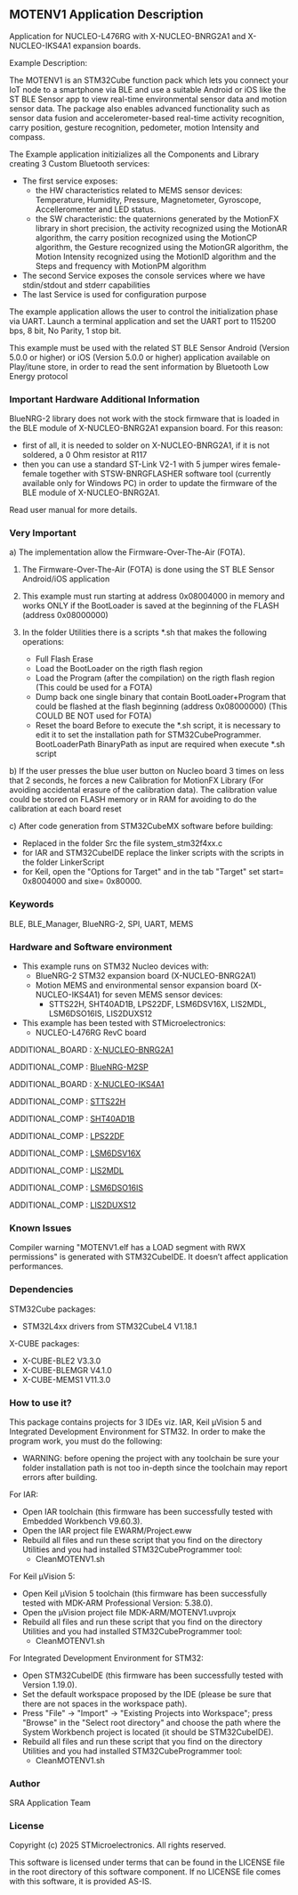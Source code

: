 ## <b>MOTENV1 Application Description</b>

Application for NUCLEO-L476RG with X-NUCLEO-BNRG2A1 and X-NUCLEO-IKS4A1 expansion boards.

Example Description:

The MOTENV1 is an STM32Cube function pack which lets you connect your IoT node to a smartphone via BLE and use a suitable Android or iOS like the ST BLE Sensor app to view real-time environmental sensor data and motion sensor data.
The package also enables advanced functionality such as sensor data fusion and accelerometer-based real-time activity recognition, carry position, gesture recognition, pedometer, motion Intensity and compass.  

The Example application initizializes all the Components and Library creating 3 Custom Bluetooth services:

 - The first service exposes:
   - the HW characteristics related to MEMS sensor devices: Temperature, Humidity,
     Pressure, Magnetometer, Gyroscope, Accelleromenter and LED status.
   - the SW characteristic: the quaternions generated by the MotionFX library 
     in short precision, the activity recognized using the MotionAR algorithm, the carry position
     recognized using the MotionCP algorithm, the Gesture recognized using the MotionGR algorithm,
     the Motion Intensity recognized using the MotionID algorithm and the Steps and frequency with MotionPM algorithm
 - The second Service exposes the console services where we have stdin/stdout and stderr capabilities
 - The last Service is used for configuration purpose

The example application allows the user to control the initialization phase via UART.
Launch a terminal application and set the UART port to 115200 bps, 8 bit, No Parity, 1 stop bit.
 
This example must be used with the related ST BLE Sensor Android (Version 5.0.0 or higher) or iOS (Version 5.0.0 or higher) application available on Play/itune store,
in order to read the sent information by Bluetooth Low Energy protocol

### <b>Important Hardware Additional Information</b>

BlueNRG-2 library does not work with the stock firmware that is loaded in the BLE module of X-NUCLEO-BNRG2A1 expansion board.
For this reason:

- first of all, it is needed to solder on X-NUCLEO-BNRG2A1, if it is not soldered, a 0 Ohm resistor at R117
- then you can use a standard ST-Link V2-1 with 5 jumper wires female-female together with STSW-BNRGFLASHER software tool
  (currently available only for Windows PC) in order to update the firmware of the BLE module of X-NUCLEO-BNRG2A1.
   
Read user manual for more details.

### <b>Very Important</b>

a) The implementation allow the Firmware-Over-The-Air (FOTA).
 
 1) The Firmware-Over-The-Air (FOTA) is done using the ST BLE Sensor Android/iOS application
 
 2) This example must run starting at address 0x08004000 in memory and works ONLY if the BootLoader 
 is saved at the beginning of the FLASH (address 0x08000000)
 
 3) In the folder Utilities there is a scripts *.sh that makes the following operations:
    - Full Flash Erase
    - Load the BootLoader on the rigth flash region
    - Load the Program (after the compilation) on the rigth flash region (This could be used for a FOTA)
    - Dump back one single binary that contain BootLoader+Program that could be 
      flashed at the flash beginning (address 0x08000000) (This COULD BE NOT used for FOTA)
    - Reset the board
	Before to execute the *.sh script, it is necessary to edit it to set the installation path for STM32CubeProgrammer.
	BootLoaderPath BinaryPath as input are required when execute *.sh script
	
b) If the user presses the blue user button on Nucleo board 3 times on less that 2 seconds, he forces a new
   Calibration for MotionFX Library (For avoiding accidental erasure of the calibration data).
   The calibration value could be stored on FLASH memory or in RAM for avoiding to do the calibration at each board reset
  
c) After code generation from STM32CubeMX software before building:
   - Replaced in the folder Src the file system_stm32f4xx.c
   - for IAR and STM32CubeIDE replace the linker scripts with the scripts in the folder LinkerScript
   - for Keil, open the "Options for Target" and in the tab "Target" set start= 0x8004000 and sixe= 0x80000. 

### <b>Keywords</b>

BLE, BLE_Manager, BlueNRG-2, SPI, UART, MEMS

### <b>Hardware and Software environment</b>

  - This example runs on STM32 Nucleo devices with:
    - BlueNRG-2 STM32 expansion board (X-NUCLEO-BNRG2A1)
	- Motion MEMS and environmental sensor expansion board (X-NUCLEO-IKS4A1) for seven MEMS sensor devices:
	  - STTS22H, SHT40AD1B, LPS22DF, LSM6DSV16X, LIS2MDL, LSM6DSO16IS, LIS2DUXS12
  - This example has been tested with STMicroelectronics:
    - NUCLEO-L476RG RevC board
	
ADDITIONAL_BOARD : [X-NUCLEO-BNRG2A1](https://www.st.com/en/ecosystems/x-nucleo-bnrg2a1.html)

ADDITIONAL_COMP : [BlueNRG-M2SP](https://www.st.com/en/wireless-connectivity/bluenrg-2.html)

ADDITIONAL_BOARD : [X-NUCLEO-IKS4A1](https://www.st.com/en/ecosystems/x-nucleo-iks4a1.html)

ADDITIONAL_COMP : [STTS22H](https://www.st.com/en/mems-and-sensors/stts22h.html)

ADDITIONAL_COMP : [SHT40AD1B](https://www.soselectronic.com/en/products/sensirion/sht40-ad1b-r3-358587?_gl=1*12yjica*_up*MQ..&gclid=CjwKCAiAzJOtBhALEiwAtwj8tgO6sA9AHOiK-vJST1oi05qBQlng9UB9TxW9kUeC503dwLf6oZNJxhoC348QAvD_BwE)

ADDITIONAL_COMP : [LPS22DF](https://www.st.com/en/mems-and-sensors/lps22df.html)

ADDITIONAL_COMP : [LSM6DSV16X](https://www.st.com/en/mems-and-sensors/lsm6dsv16x.html)

ADDITIONAL_COMP : [LIS2MDL](https://www.st.com/en/mems-and-sensors/lis2mdl.html)

ADDITIONAL_COMP : [LSM6DSO16IS](https://www.st.com/en/mems-and-sensors/lsm6dso16is.html)

ADDITIONAL_COMP : [LIS2DUXS12](https://www.st.com/en/mems-and-sensors/lis2dux12.html)

### <b>Known Issues</b>

Compiler warning "MOTENV1.elf has a LOAD segment with RWX permissions" is generated with STM32CubeIDE.
It doesn’t affect application performances.

### <b>Dependencies</b>

STM32Cube packages:

  - STM32L4xx drivers from STM32CubeL4 V1.18.1
  
X-CUBE packages:

  - X-CUBE-BLE2 V3.3.0
  - X-CUBE-BLEMGR V4.1.0
  - X-CUBE-MEMS1 V11.3.0

### <b>How to use it?</b>

This package contains projects for 3 IDEs viz. IAR, Keil µVision 5 and Integrated Development Environment for STM32. 
In order to make the  program work, you must do the following:

 - WARNING: before opening the project with any toolchain be sure your folder
   installation path is not too in-depth since the toolchain may report errors
   after building.

For IAR:

 - Open IAR toolchain (this firmware has been successfully tested with Embedded Workbench V9.60.3).
 - Open the IAR project file EWARM/Project.eww
 - Rebuild all files and run these script that you find on the directory Utilities and you had installed STM32CubeProgrammer tool:
   - CleanMOTENV1.sh

For Keil µVision 5:

 - Open Keil µVision 5 toolchain (this firmware has been successfully tested with MDK-ARM Professional Version: 5.38.0).
 - Open the µVision project file MDK-ARM/MOTENV1.uvprojx
 - Rebuild all files and run these script that you find on the directory Utilities and you had installed STM32CubeProgrammer tool:
   - CleanMOTENV1.sh
 
For Integrated Development Environment for STM32:

 - Open STM32CubeIDE (this firmware has been successfully tested with Version 1.19.0).
 - Set the default workspace proposed by the IDE (please be sure that there are not spaces in the workspace path).
 - Press "File" -> "Import" -> "Existing Projects into Workspace"; press "Browse" in the "Select root directory" and choose the path where the System
   Workbench project is located (it should be STM32CubeIDE). 
 - Rebuild all files and run these script that you find on the directory Utilities and you had installed STM32CubeProgrammer tool:
   - CleanMOTENV1.sh

### <b>Author</b>

SRA Application Team

### <b>License</b>

Copyright (c) 2025 STMicroelectronics.
All rights reserved.

This software is licensed under terms that can be found in the LICENSE file
in the root directory of this software component.
If no LICENSE file comes with this software, it is provided AS-IS.